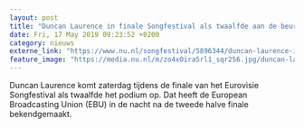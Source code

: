 ```yaml
---
layout: post
title: "Duncan Laurence in finale Songfestival als twaalfde aan de beurt"
date: Fri, 17 May 2019 09:23:52 +0200
category: nieuws
externe_link: "https://www.nu.nl/songfestival/5896344/duncan-laurence-in-finale-songfestival-als-twaalfde-aan-de-beurt.html"
feature_image: "https://media.nu.nl/m/zo4x0ira5rl1_sqr256.jpg/duncan-laurence-in-finale-songfestival-als-twaalfde-aan-de-beurt.jpg"
---
```


Duncan Laurence komt zaterdag tijdens de finale van het Eurovisie Songfestival als twaalfde het podium op. Dat heeft de European Broadcasting Union (EBU) in de nacht na de tweede halve finale bekendgemaakt.
